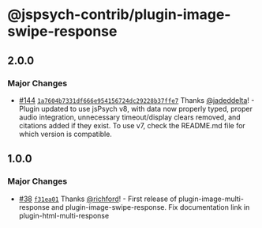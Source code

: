 # @jspsych-contrib/plugin-image-swipe-response

## 2.0.0

### Major Changes

- [#144](https://github.com/jspsych/jspsych-contrib/pull/144) [`1a7604b7331df666e954156724dc29228b37ffe7`](https://github.com/jspsych/jspsych-contrib/commit/1a7604b7331df666e954156724dc29228b37ffe7) Thanks [@jadeddelta](https://github.com/jadeddelta)! - Plugin updated to use jsPsych v8, with data now properly typed, proper audio integration, unnecessary timeout/display clears removed, and citations added if they exist. To use v7, check the README.md file for which version is compatible.

## 1.0.0

### Major Changes

- [#38](https://github.com/jspsych/jspsych-contrib/pull/38) [`f31ea01`](https://github.com/jspsych/jspsych-contrib/commit/f31ea012eb74eb4afe3e63af60d6e23bbbf3b9e8) Thanks [@richford](https://github.com/richford)! - First release of plugin-image-multi-response and plugin-image-swipe-response. Fix documentation link in plugin-html-multi-response
